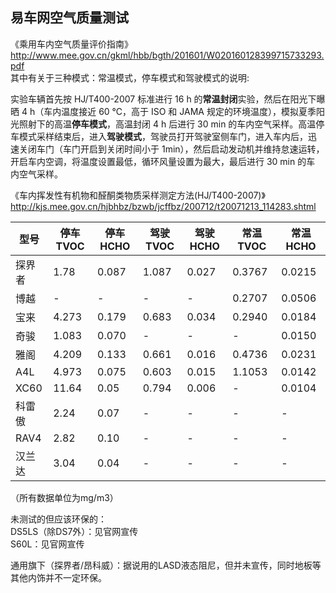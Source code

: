 
## 易车网空气质量测试
《乘用车内空气质量评价指南》http://www.mee.gov.cn/gkml/hbb/bgth/201601/W020160128399715733293.pdf   
其中有关于三种模式：常温模式，停车模式和驾驶模式的说明:  

实验车辆首先按 HJ/T400-2007 标准进行 16 h 的**常温封闭**实验，然后在阳光下曝
晒 4 h（车内温度接近 60 ℃，高于 ISO 和 JAMA 规定的环境温度），模拟夏季阳
光照射下的高温**停车模式**，高温封闭 4 h 后进行 30 min 的车内空气采样。高温停
车模式采样结束后，进入**驾驶模式**，驾驶员打开驾驶室侧车门，进入车内后，迅
速关闭车门（车门开启到关闭时间小于 1min），然后启动发动机并维持怠速运转，
开启车内空调，将温度设置最低，循环风量设置为最大，最后进行 30 min 的车
内空气采样。

《车内挥发性有机物和醛酮类物质采样测定方法(HJ/T400-2007)》 http://kjs.mee.gov.cn/hjbhbz/bzwb/jcffbz/200712/t20071213_114283.shtml   




| 型号 | 停车TVOC | 停车HCHO | 驾驶TVOC | 驾驶HCHO | 常温TVOC | 常温HCHO |
| ------ | ------ | ------ | ------ | ------ | ------ | ------ |
| 探界者 | 1.78 | 0.087 | 1.087 | 0.027 | 0.3767 | 0.0215 |
| 博越 | - | - | - | - | 0.2707 | 0.0506 |
| 宝来 | 4.273 | 0.179 | 0.683 | 0.034 | 0.2940 | 0.0184 |
| 奇骏 | 1.083 | 0.070 | - | - | - | 0.0150 |
| 雅阁 | 4.209 | 0.133 | 0.661 | 0.016 | 0.4736 | 0.0231 |
| A4L | 4.973 | 0.075 | 0.603 | 0.015 | 1.1053 | 0.0142 |
| XC60 | 11.64 | 0.05 | 0.794 | 0.006 | - | 0.0104 |
| 科雷傲 | 2.24 | 0.07 | - | - | - | - |
| RAV4 | 2.82 | 0.10 | - | - | - | - |
| 汉兰达 | 3.04 | 0.04 | - | - | - | - |


（所有数据单位为mg/m3）   

未测试的但应该环保的：   
DS5LS（除DS7外）：见官网宣传   
S60L：见官网宣传   

通用旗下（探界者/昂科威）：据说用的LASD液态阻尼，但并未宣传，同时地板等其他内饰并不一定环保。  
